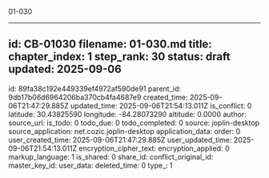 01-030

---
id: CB-01030
filename: 01-030.md
title: 
chapter_index: 1
step_rank: 30
status: draft
updated: 2025-09-06
---


id: 89fa38c192e449339ef4972af590de91
parent_id: 9db17b06d6964206ba370cb4fa4687e9
created_time: 2025-09-06T21:47:29.885Z
updated_time: 2025-09-06T21:54:13.011Z
is_conflict: 0
latitude: 30.43825590
longitude: -84.28073290
altitude: 0.0000
author: 
source_url: 
is_todo: 0
todo_due: 0
todo_completed: 0
source: joplin-desktop
source_application: net.cozic.joplin-desktop
application_data: 
order: 0
user_created_time: 2025-09-06T21:47:29.885Z
user_updated_time: 2025-09-06T21:54:13.011Z
encryption_cipher_text: 
encryption_applied: 0
markup_language: 1
is_shared: 0
share_id: 
conflict_original_id: 
master_key_id: 
user_data: 
deleted_time: 0
type_: 1
